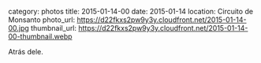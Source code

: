 category: photos 
title: 2015-01-14-00
date: 2015-01-14
location: Circuito de Monsanto
photo_url: https://d22fkxs2pw9y3y.cloudfront.net/2015-01-14-00.jpg
thumbnail_url: https://d22fkxs2pw9y3y.cloudfront.net/2015-01-14-00-thumbnail.webp

Atrás dele. 